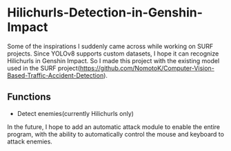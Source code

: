 # Hilichurls-Detection-in-Genshin-Impact

Some of the inspirations I suddenly came across while working on SURF projects. Since YOLOv8 supports custom datasets, I hope it can recognize Hilichurls in Genshin Impact. So I made this project with the existing model used in the SURF project(https://github.com/NomotoK/Computer-Vision-Based-Traffic-Accident-Detection). 

## Functions
- Detect enemies(currently Hilichurls only)


In the future, I hope to add an automatic attack module to enable the entire program, with the ability to automatically control the mouse and keyboard to attack enemies.
